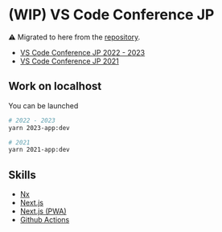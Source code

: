 # (WIP) VS Code Conference JP

⚠️ Migrated to here from the [repository](https://github.com/vscodejp/conf2021).

- [VS Code Conference JP 2022 - 2023](https://vscodejp.github.io/conference)
- [VS Code Conference JP 2021](https://vscodejp.github.io/conference/2021/ja)

## Work on localhost

You can be launched

```bash
# 2022 - 2023
yarn 2023-app:dev

# 2021
yarn 2021-app:dev
```

## Skills

- [Nx](https://nx.dev/)
- [Next.js](https://nextjs.org/)
- [Next.js (PWA)](https://nextjs.org/)
- [Github Actions](https://docs.github.com/ja/actions/language-and-framework-guides/using-nodejs-with-github-actions)
